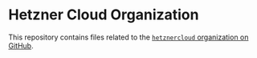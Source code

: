 # Hetzner Cloud Organization

This repository contains files related to the [`hetznercloud` organization on GitHub](https://github.com/hetznercloud).